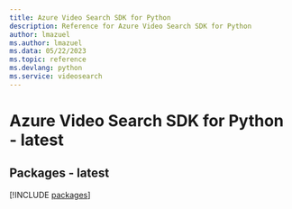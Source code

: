 ```yaml
---
title: Azure Video Search SDK for Python
description: Reference for Azure Video Search SDK for Python
author: lmazuel
ms.author: lmazuel
ms.data: 05/22/2023
ms.topic: reference
ms.devlang: python
ms.service: videosearch
---
```

# Azure Video Search SDK for Python - latest
## Packages - latest
[!INCLUDE [packages](video-search-index.md)]